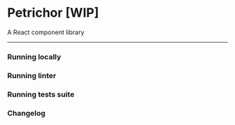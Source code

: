 # Petrichor [WIP]

A React component library

---

### Running locally

### Running linter

### Running tests suite

### Changelog